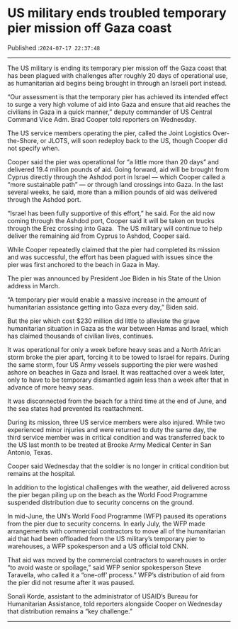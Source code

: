 # US military ends troubled temporary pier mission off Gaza coast

Published :`2024-07-17 22:37:48`

---

The US military is ending its temporary pier mission off the Gaza coast that has been plagued with challenges after roughly 20 days of operational use, as humanitarian aid begins being brought in through an Israeli port instead.

“Our assessment is that the temporary pier has achieved its intended effect to surge a very high volume of aid into Gaza and ensure that aid reaches the civilians in Gaza in a quick manner,” deputy commander of US Central Command Vice Adm. Brad Cooper told reporters on Wednesday.

The US service members operating the pier, called the Joint Logistics Over-the-Shore, or JLOTS, will soon redeploy back to the US, though Cooper did not specify when.

Cooper said the pier was operational for “a little more than 20 days” and delivered 19.4 million pounds of aid. Going forward, aid will be brought from Cyprus directly through the Ashdod port in Israel — which Cooper called a “more sustainable path” — or through land crossings into Gaza. In the last several weeks, he said, more than a million pounds of aid was delivered through the Ashdod port.

“Israel has been fully supportive of this effort,” he said. For the aid now coming through the Ashdod port, Cooper said it will be taken on trucks through the Erez crossing into Gaza.  The US military will continue to help deliver the remaining aid from Cyprus to Ashdod, Cooper said.

While Cooper repeatedly claimed that the pier had completed its mission and was successful, the effort has been plagued with issues since the pier was first anchored to the beach in Gaza in May.

The pier was announced by President Joe Biden in his State of the Union address in March.

“A temporary pier would enable a massive increase in the amount of humanitarian assistance getting into Gaza every day,” Biden said.

But the pier which cost $230 million did little to alleviate the grave humanitarian situation in Gaza as the war between Hamas and Israel, which has claimed thousands of civilian lives, continues.

It was operational for only a week before heavy seas and a North African storm broke the pier apart, forcing it to be towed to Israel for repairs. During the same storm, four US Army vessels supporting the pier were washed ashore on beaches in Gaza and Israel. It was reattached over a week later, only to have to be temporary dismantled again less than a week after that in advance of more heavy seas.

It was disconnected from the beach for a third time at the end of June, and the sea states had prevented its reattachment.

During its mission, three US service members were also injured. While two experienced minor injuries and were returned to duty the same day, the third service member was in critical condition and was transferred back to the US last month to be treated at Brooke Army Medical Center in San Antonio, Texas.

Cooper said Wednesday that the soldier is no longer in critical condition but remains at the hospital.

In addition to the logistical challenges with the weather, aid delivered across the pier began piling up on the beach as the World Food Programme suspended distribution due to security concerns on the ground.

In mid-June, the UN’s World Food Programme (WFP) paused its operations from the pier due to security concerns. In early July, the WFP made arrangements with commercial contractors to move all of the humanitarian aid that had been offloaded from the US military’s temporary pier to warehouses, a WFP spokesperson and a US official told CNN.

That aid was moved by the commercial contractors to warehouses in order “to avoid waste or spoilage,” said WFP senior spokesperson Steve Taravella, who called it a “one-off’ process.” WFP’s distribution of aid from the pier did not resume after it was paused.

Sonali Korde, assistant to the administrator of USAID’s Bureau for Humanitarian Assistance, told reporters alongside Cooper on Wednesday that distribution remains a “key challenge.”

---


